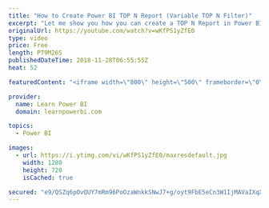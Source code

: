 ```yaml
---
title: "How to Create Power BI TOP N Report (Variable TOP N Filter)"
excerpt: "Let me show you how you can create a TOP N Report in Power BI, with a Variable N, so that you can show the Numbers and the Detail for Top 10, Top 50 or Top 100 Customers, Products or really anything else. And still have it fully interactive, so you can slice and dice it as you like. 👉 Download Power"
originalUrl: https://youtube.com/watch?v=wKfPS1yZfE0
type: video
price: Free
length: PT9M26S
publishedDateTime: 2018-11-28T06:55:55Z
heat: 52

featuredContent: "<iframe width=\"800\" height=\"500\" frameborder=\"0\" src=\"https://www.youtube.com/embed/wKfPS1yZfE0\" allow=\"accelerometer; autoplay; encrypted-media; gyroscope; picture-in-picture\" allowfullscreen></iframe>"

provider:
  name: Learn Power BI
  domain: learnpowerbi.com

topics:
  - Power BI

images:
  - url: https://i.ytimg.com/vi/wKfPS1yZfE0/maxresdefault.jpg
    width: 1280
    height: 720
    isCached: true

secured: "e9/QSZq6pOvQUY7mRm96PoOzaWnkkSNwJ7+g/oyt9FbE5eCn3W1IjMAVaIXqXwsNfs0Hm/2KIN68oTYTqjtm/xP8PvUb+vDyl0M8PapHj5dRkvFHflops6cz9j/w1yyygXAf7iMLLnrkoJGMKhQPRSc7U4vgYnUFcMVXJDnO2CBa5rcTstl3xubPBjTlrZ7DCsZERS9OztSDjZ4dzxb997e5FtQBfJgSIvUyzD/ruZPJzwK2m+C/BoK1eDaT36SprsGoQeEG7fLx0OvS2hqi+HYHnY2p+/K5PtYUZEI16aUA4N2HGS7xoVtcmQDsJ+WuraWkmu+467F+kPYvhH3IGbXym2sjZ7k6mLIN+IuZUOsqmN0vbJeorh9njk7cwmbfvH3GLfCtMnnotfdlYet7e7IGnqFaxE9NJilZMR3t4jg=;jrD9+dBUAFNZFkQPLGEThQ=="
---
```


